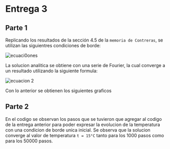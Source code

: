 # Entrega 3

## Parte 1

Replicando los resultados de la sección 4.5 de la `memoria de Contreras`, se utilizan las siguientres condiciones de borde:


![ecuaci0ones](https://user-images.githubusercontent.com/43649125/97651562-2a4cc900-1a3b-11eb-993c-1c14ee2a9e04.png)

La solucion analitica se obtiene con una serie de Fourier, la cual converge a un resultado utilizando la siguiente formula:

![ecuacion 2](https://user-images.githubusercontent.com/43649125/97651560-291b9c00-1a3b-11eb-8a3d-71f3735aad56.png)

Con lo anterior se obtienen los siguientes graficos

## Parte 2

En el codigo se observan los pasos que se tuvieron que agregar al codigo de la entrega anterior para poder expresar la evolucion de la temperatura con una condicion de borde unica inicial. Se observa que la solucion converge al valor de temperatura `t = 15°C` tanto para los 1000 pasos como para los 50000 pasos.
